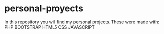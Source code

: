 # personal-proyects
In this repository you will find my personal projects. These were made with:
PHP
BOOTSTRAP
HTML5
CSS
JAVASCRIPT
